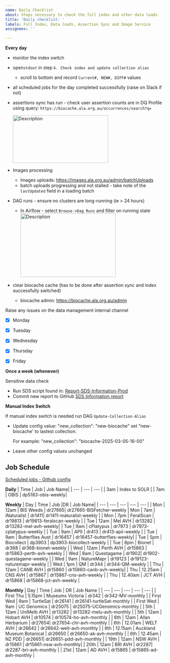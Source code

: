 ```yaml
---
name: Daily Checklist
about: Steps necessary to check the full index and other data loads
title: 'Daily checklist: '
labels: Full Index, Data loads, Assertion Sync and Image Service
assignees: ''

---
```

**Every day**

-  monitor the index switch
  - open`stdout` in step `k. Check index and update collection alias`
     - scroll to bottom and record `Current#, NEW#, DIFF#` values
-  all scheduled jobs for the day completed successfully (raise on Slack if not) 
-  assertions sync has run - check user assertion counts are in DQ Profile using query:
`https://biocache.ala.org.au/occurrences/search?q=`
      
     <img src="https://github.com/user-attachments/assets/213ddffb-c7fb-4084-8b56-f13cecd8f61e" alt="Description" width="300" height="150">

- Images processing
  -  Images uploads: https://images.ala.org.au/admin/batchUploads    
  -  batch uploads progressing and not stalled - take note of the `lastUpdated` field in a loading batch
    
- DAG runs - ensure no clusters are long-running (ie > 24 hours)

  - In Airflow - select `Browse->Dag Runs` and filter on running state
          <img src="https://github.com/user-attachments/assets/3b69816d-09d3-4902-88ce-b80436110d54" alt="Description" width="300" height="200">

- clear biocache cache (has to be done after assertion sync and index successfully switched)
  
  - biocache admin: https://biocache.ala.org.au/admin
    
Raise any issues on the data management internal channel 

- [x] Monday
- [x] Tuesday
- [x] Wednesday
- [x] Thursday
- [x] Friday


**Once a week (whenever)**

Sensitive data check
- Run SDS script found in: [Report-SDS-Information-Prod](https://github.com/AtlasOfLivingAustralia/authoritative-lists/blob/master/legacy-notebooks-scripts/monitoring/reports/scripts/Report-SDS-Information-Prod.py)
- Commit new report to GitHub [SDS Information report](https://github.com/AtlasOfLivingAustralia/authoritative-lists/blob/master/legacy-notebooks-scripts/monitoring/reports/SDS-Assertions-Information-test.md)

**Manual Index Switch**

If manual index switch is needed run DAG `Update-Collection-Alias`
- Update config value:  "new_collection": "new-biocache" set "new-biocache' to lastest collection.

  For example:  "new_collection": "biocache-2025-03-05-16-00"
- Leave other config values unchanged

## Job Schedule

[Scheduled jobs - Github config](https://github.com/AtlasOfLivingAustralia/databox/blob/master/airflow/pipelines-job-schedules/job-schedule-config-prod.json) 

**Daily**
| Time | Job | Job Name|
| --- | --- | --- |
| 3am | Index to SOLR |
| 7am | OBIS | dp5183-obis-weekly|


**Weekly**
| Day | Time | Job |DR | Job Name|
| --- | --- | --- | --- | --- |
| Mon | 12am | BIS Weeds  | dr27665|  dr27665-BISFetcher-weekly
| Mon | 7am | iNaturalist | dr1411| dr1411-inaturalist-weekly |
| Mon | 7pm | FeralScan | dr19813 | dr19813-feralscan-weekly |
| Tue | 12am | Mel AVH | dr13282 | dr13282-mel-avh-weekly|
| Tue | 9am | cPlatypus | dr7973 | dr7973-cplatypus-weekly |
| Tue | 9am | APII | dr413 | dr413-apii-weekly |
| Tue | 9am | Butterflies Aust | dr16457 |  dr16457-butterflies-weekly|
| Tue | 5pm | Biocollect | dp3903 | dp3903-biocollect-weekly |
| Tue | 8pm | Bionet | dr368 |  dr368-bionet-weekly |
| Wed | 12am | Perth AVH | dr15863 | dr15863-perth-avh-weekly |
| Wed | 8am | Questagame | dr1902| dr1902-questagame-weekly |
| Wed | 9am | NatureMapr | dr19123 |  dr19123-naturemapr-weekly |
| Wed | 1pm | QM | dr344 | dr344-QM-weekly |
| Thu | 12am | CANB AVH | dr15860 |  dr15860-canb-avh-weekly|
| Thu | 12.25am | CNS AVH | dr15867 | dr15867-cns-avh-weekly  |
| Thu | 12.40am | JCT AVH | dr15868 | dr15868-jct-avh-weekly |

**Monthly**
| Day | Time | Job | DR | Job Name |
| --- | --- | --- |  --- | --- |
| First Thu | 5.15pm | Museums Victoria | dr342 | dr342-MV-monthly |
| First Wed | 9am | TurtleSat | dr26141 | dr26141-turtleSat-monthly |
| First Wed | 9am | UC Genomics | dr25075 | dr25075-UCGenomics-monthly |
| 5th | 12am | UniMelb AVH | dr13282 | dr13282-melu-avh-monthly |
| 5th | 12am | Hobart AVH  | dr10574 | dr10574-ho-avh-monthly |
| 6th | 12am | Allan Herbarium | dr27654| dr27654-chr-avh-monthly |
| 6th | 12.01am | WELT AVH | dr26642 | dr26642-welt-avh-monthly |
| 6th | 12.15am | Auckland Museum Botanical  | dr26650 | dr26650-ak-avh-monthly |
| 6th | 12.45am | NZ PDD | dr26651| dr26651-pdd-avh-monthly |
| 19th | 12am | NSW AVH | dr15861 | dr15861-nsw-avh-monthly|
| 20th | 12am | BRI AVH | dr2287| dr2287-bri-avh-monthly |
| 21st | 12am | AD AVH | dr15865 | dr15865-ad-avh-monthly | 
